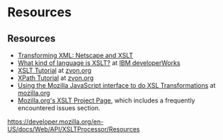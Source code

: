 Resources
=========

Resources
---------

-   [Transforming XML: Netscape and XSLT](http://devedge.netscape.com/library/manuals/2001/xslt/1.0/)
-   [What kind of language is XSLT?](https://www-106.ibm.com/developerworks/library/x-xslt/) at [IBM developerWorks](https://www-106.ibm.com/developerworks/)
-   [XSLT Tutorial](http://www.zvon.org/xxl/XSLTutorial/Books/Book1/index.html) at [zvon.org](http://www.zvon.org/)
-   [XPath Tutorial](http://www.zvon.org/xxl/XPathTutorial/General/examples.html) at [zvon.org](http://www.zvon.org/)
-   [Using the Mozilla JavaScript interface to do XSL Transformations](https://www.mozilla.org/projects/xslt/js-interface.html) at [mozilla.org](https://www.mozilla.org/)
-   [Mozilla.org's XSLT Project Page](https://www.mozilla.org/projects/xslt/), which includes a frequently encountered issues section.

<a href="https://developer.mozilla.org/en-US/docs/Web/API/XSLTProcessor/Resources" class="_attribution-link">https://developer.mozilla.org/en-US/docs/Web/API/XSLTProcessor/Resources</a>
